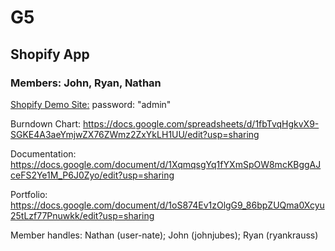 # G5
## Shopify App

### Members: John, Ryan, Nathan

[Shopify Demo Site:](https://esof-423-develop.myshopify.com/ )
password: "admin"

Burndown Chart: https://docs.google.com/spreadsheets/d/1fbTvqHgkvX9-SGKE4A3aeYmjwZX76ZWmz2ZxYkLH1UU/edit?usp=sharing

Documentation: https://docs.google.com/document/d/1XqmqsgYq1fYXmSpOW8mcKBggAJceFS2Ye1M_P6J0Zyo/edit?usp=sharing

Portfolio:  https://docs.google.com/document/d/1oS874Ev1zOlgG9_86bpZUQma0Xcyu25tLzf77Pnuwkk/edit?usp=sharing

Member handles:
Nathan (user-nate);
John (johnjubes);
Ryan (ryankrauss)

